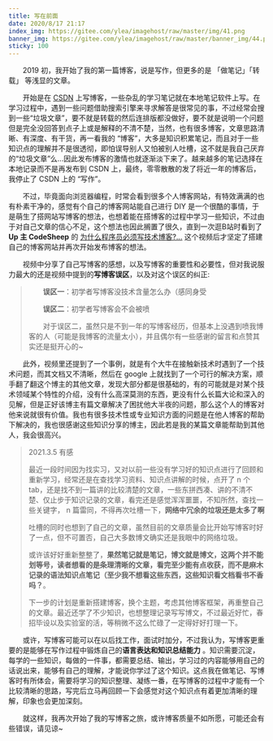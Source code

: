 ```yaml
---
title: 写在前面
date: 2020/8/17 21:17
index_img: https://gitee.com/ylea/imagehost/raw/master/img/41.png
banner_img: https://gitee.com/ylea/imagehost/raw/master/banner_img/44.png
sticky: 100
---
```


&emsp;&emsp;2019 初，我开始了我的第一篇博客，说是写作，但更多的是 「做笔记」「转载」 等浅显的文章。

&emsp;&emsp;开始是在 [CSDN](https://blog.csdn.net/qq_38701868) 上写博客，一些杂乱的学习笔记就在本地笔记软件上写。在学习过程中，遇到一些问题借助搜索引擎来寻求解答是很常见的事，不过经常会搜到一些“垃圾文章”，要不就是转载的然后连排版都没做好，要不就是说明一个问题但是完全没回答到点子上或是解释的不清不楚，当然，也有很多博客，文章思路清晰、有深度、有干货，再一看我的 “博客”，大多是知识积累笔记，而且对于一些知识点的理解并不是很透彻，即怕误导别人又怕被别人吐槽，这不就是我自己厌弃的“垃圾文章”么...因此发布博客的激情也就逐渐淡下来了。越来越多的笔记选择在本地记录而不是再发布到 CSDN 上，最终，零零散散的发了将近一年的博客后，我停止了 CSDN 上的 “写作”。

&emsp;&emsp;不过，毕竟面向浏览器编程，时常会看到很多个人博客网站，有特效满满的也有朴素干净的，感觉有个自己的博客网站能自己进行 DIY 是一个很酷的事情，于是萌生了搭网站写博客的想法，也想着能在搭博客的过程中学习一些知识，不过由于对自己文章的信心不足，这个想法也因此搁置了很久，直到一次逛B站时看到了 **Up 主 CodeSheep**  的 [为什么程序员必须写技术博客?...](https://www.bilibili.com/video/BV1Px411d74c) 这个视频后才坚定了搭建自己的博客网站并再次开始发布博客的想法。

&emsp;&emsp;视频中分享了自己写博客的感想，以及写博客的重要性和必要性，但对我说服力最大的还是视频中提到的**写博客误区**，以及对这个误区的纠正:

> &emsp;&emsp;**误区一**：初学者写博客没技术含量怎么办（感同身受
>
> &emsp;&emsp;**误区二**：初学者写博客会不会被喷   
>
> ​&emsp;&emsp;对于误区二，虽然只是不到一年的写博客经历，但基本上没遇到喷我博客的人（可能是我博客的流量太小），并且偶尔有一些感谢的留言和点赞其实还是挺开心的~

&emsp;&emsp;此外，视频里还提到了一个事例，就是有个大牛在接触新技术时遇到了一个技术问题，而其文档又不清晰，然后在 google 上就找到了一个可行的解决方案，顺手翻了翻这个博主的其他文章，发现大部分都是很基础的，有的可能就是对某个技术领域某个特性的介绍，没有什么高深莫测的东西，更没有什么长篇大论和深入的见解，但是正好该博主有篇文章解决了困扰他大半夜的问题，那么这个人的博客对他来说就很有价值。我也有很多技术性或专业知识方面的问题是在他人博客的帮助下解决的，我也很感谢这些知识分享的博主，因此若是我的某篇文章能帮助到其他人，我会很高兴。


> 2021.3.5 有感
> 
> 最近一段时间因为找实习，又对以前一些没有学习好的知识点进行了回顾和重新学习，经常还是在查找学习资料、知识点讲解的时候，点开了 n 个 tab，还是找不到一篇讲的比较清楚的文章，一些东拼西凑、讲的不清不楚、仅止步于知识记录的文章，看完还是感觉浑浑噩噩，不知所然，查找一些关键字， n 篇雷同，不得再次吐槽一下，**网络中冗余的垃圾还是太多了啊**
>  
> 吐槽的同时也想到了自己的文章，虽然目前的文章质量会比开始写博客时好了一点，但不可置否，自己大多数博文确实还是我眼中的网络垃圾。
> 
> 或许该好好重新整整了，**果然笔记就是笔记，博文就是博文，这两个并不能划等号，读者想看的是条理清晰的文章，看完至少能有点收获，而不是麻木记录的语法知识点笔记（至少我不想看这些东西，这些知识看文档看书不香吗？**。
> 
> 下一步的计划是重新搭建博客，换个主题，考虑其他博客框架，再重整自己的文章。最近还学了不少知识，也想整理记录写写博文，不过最近好忙，春招毕设以及实验室的活，等稍微不这么忙碌了一定得好好打理一下。

&emsp;&emsp;或许，写博客可能可以在以后找工作，面试时加分，不过我认为，写博客更重要的是能够在写作过程中锻炼自己的**语言表达和知识总结能力** 。知识需要沉淀，每学的一些知识，每做的一件事，都需要总结、输出，学习过的内容能够用自己的话说出来，能够有自己的理解，才能说你学过了这个知识。这点我在做笔记、写博客时有所体会，需要将学习的知识整理、凝练一番，在写博客的过程中才能有一个比较清晰的思路，写完后立马再回顾一下会感觉对这个知识点有着更加清晰的理解，印象也会更加深刻。


&emsp;&emsp;就这样，我再次开始了我的写博客之旅，或许博客质量不如所愿，可能还会有些错误，请见谅~